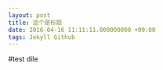 ```yaml
---
layout: post
title: 这个是标题
date: 2016-04-16 11:11:11.000000000 +09:00
tags: Jekyll Github
---
```


#test dile
